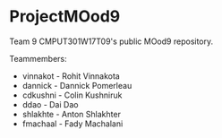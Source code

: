# ProjectMOod9
Team 9 CMPUT301W17T09's public MOod9 repository.

Teammembers:
* vinnakot - Rohit Vinnakota
* dannick - Dannick Pomerleau
* cdkushni - Colin Kushniruk
* ddao - Dai Dao
* shlakhte - Anton Shlakhter
* fmachaal - Fady Machalani
